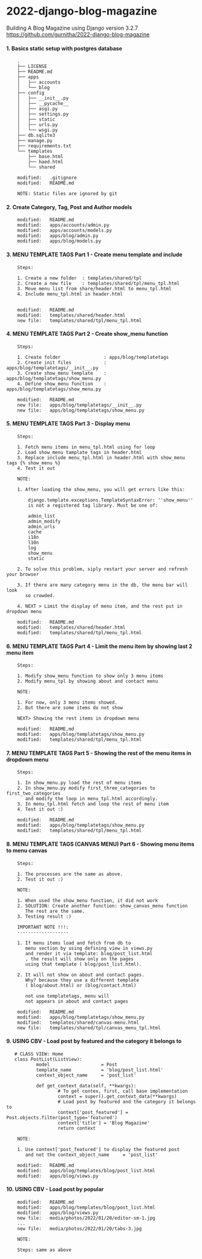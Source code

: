 # 2022-django-blog-magazine
Building A Blog Magazine using Django version 3.2.7
https://github.com/gurnitha/2022-django-blog-magazine



#### 1. Basics static setup with postgres database

        .
        ├── LICENSE
        ├── README.md
        ├── apps
        │   ├── accounts
        │   └── blog
        ├── config
        │   ├── __init__.py
        │   ├── __pycache__
        │   ├── asgi.py
        │   ├── settings.py
        │   ├── static
        │   ├── urls.py
        │   └── wsgi.py
        ├── db.sqlite3
        ├── manage.py
        ├── requirements.txt
        └── templates
            ├── base.html
            ├── haed.html
            └── shared

        modified:   .gitignore
        modified:   README.md

        NOTE: Static files are ignored by git


#### 2. Create Category, Tag, Post and Author models

        modified:   README.md
        modified:   apps/accounts/admin.py
        modified:   apps/accounts/models.py
        modified:   apps/blog/admin.py
        modified:   apps/blog/models.py


#### 3. MENU TEMPLATE TAGS Part 1 - Create menu template and include

        Steps:

        1. Create a new folder  : templates/shared/tpl
        2. Create a new file    : templates/shared/tpl/menu_tpl.html
        3. Move menu list from share/header.html to menu_tpl.html
        4. Include menu_tpl.html in header.html


        modified:   README.md
        modified:   templates/shared/header.html
        new file:   templates/shared/tpl/menu_tpl.html


#### 4. MENU TEMPLATE TAGS Part 2 - Create show_menu function

        Steps:

        1. Create folder                : apps/blog/templatetags
        2. Create init files            : apps/blog/templatetags/__init__.py
        3. Create show_menu template    : apps/blog/templatetags/show_menu.py
        4. Define show_menu function    : apps/blog/templatetags/show_menu.py

        modified:   README.md
        new file:   apps/blog/templatetags/__init__.py
        new file:   apps/blog/templatetags/show_menu.py


#### 5. MENU TEMPLATE TAGS Part 3 - Display menu

        Steps:

        1. Fetch menu items in menu_tpl.html using for loop
        2. Load show_menu tamplate tags in header.html
        3. Replace include menu_tpl.html in header.html with show_menu tags {% show_menu %}
        4. Test it out

        NOTE:

        1. After loading the show_menu, you will get errors like this:

            django.template.exceptions.TemplateSyntaxError: ''show_menu'' 
            is not a registered tag library. Must be one of:

            admin_list
            admin_modify
            admin_urls
            cache
            i18n
            l10n
            log
            show_menu
            static

        2. To solve this problem, siply restart your server and refresh your browser

        3. If there are many category menu in the db, the menu bar will look
           so crowded.

        4. NEXT > Limit the display of menu item, and the rest put in dropdown menu

        modified:   README.md
        modified:   templates/shared/header.html
        modified:   templates/shared/tpl/menu_tpl.html


#### 6. MENU TEMPLATE TAGS Part 4 - Limit the menu item by showing last 2 menu item 

        Steps:

        1. Modify show_menu function to show only 3 menu items
        2. Modify menu_tpl by showing about and contact menu

        NOTE:

        1. For now, only 3 menu items showed.
        2. But there are some items do not show

        NEXT> Showing the rest items in dropdown menu

        modified:   README.md
        modified:   apps/blog/templatetags/show_menu.py
        modified:   templates/shared/tpl/menu_tpl.html


#### 7. MENU TEMPLATE TAGS Part 5 - Showing the rest of the menu items in dropdown menu

        Steps:

        1. In show_menu.py load the rest of menu items
        2. In show_menu.py modify first_three_categories to first_two_categories
           and modify the loop in menu_tpl.html accordingly.
        3. In menu_tpl.html fetch and loop the rest of menu item
        4. Test it out :)

        modified:   README.md
        modified:   apps/blog/templatetags/show_menu.py
        modified:   templates/shared/tpl/menu_tpl.html


#### 8. MENU TEMPLATE TAGS (CANVAS MENU) Part 6 - Showing menu items to menu canvas

        Steps:

        1. The processes are the same as above.
        2. Test it out :)

        NOTE:

        1. When used the show_menu function, it did not work
        2. SOLUTION: Create another function: show_canvas_menu function
           The rest are the same.
        3. Testing result :)

        IMPORTANT NOTE !!!:
        -------------------

        1. If menu items load and fetch from db to
           menu section by using defining view in views.py
           and render it via template: blog/post_list.html 
           , the result will show only on the pages
           using that template ( blog/post_list.html).

        2. It will not show on about and contact pages.
           Why? because they use a different template 
           ( blog/about.html) or (blog/contact.html)

           not use templatetags, menu will
           not appears in about and contact pages

        modified:   README.md
        modified:   apps/blog/templatetags/show_menu.py
        modified:   templates/shared/canvas-menu.html
        new file:   templates/shared/tpl/canvas_menu_tpl.html


#### 9. USING CBV - Load post by featured and the category it belongs to

       # CLASS VIEW: Home
       class PostList(ListView):
               model                   = Post 
               template_name           = 'blog/post_list.html'
               context_object_name     = 'post_list'
       
               def get_context_data(self, **kwargs):
                       # To get contex, first, call base implementation
                       context = super().get_context_data(**kwargs)
                       # Load post by featured and the category it belongs to
                       context['post_featured'] = Post.objects.filter(post_type='featured')
                       context['title'] = 'Blog Magazine'
                       return context
        
        NOTE:

        1. Use context['post_featured'] to display the featured post
           and not the context_object_name     = 'post_list'

        modified:   README.md
        modified:   apps/blog/templates/blog/post_list.html
        modified:   apps/blog/views.py


#### 10. USING CBV - Load post by popular

        modified:   README.md
        modified:   apps/blog/templates/blog/post_list.html
        modified:   apps/blog/views.py
        new file:   media/photos/2022/01/20/editor-sm-1.jpg
        ...
        new file:   media/photos/2022/01/20/tabs-3.jpg

        NOTE:

        Steps: same as above